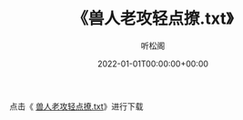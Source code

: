 ﻿---
title:  《兽人老攻轻点撩.txt》
date:   2022-01-01T00:00:00+00:00
author: 听松阁
layout: post
permalink: /兽人老攻轻点撩/
categories: 小说
tags: [小说]
---

点击《 [兽人老攻轻点撩.txt](http://img.660000.xyz/bookstukust/book/bntxt/10/兽人老攻轻点撩.txt)》进行下载